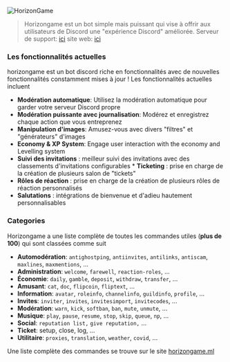 ![HorizonGame](https://media.discordapp.net/attachments/906083579673591819/917360460246949958/2-Samsung_Galaxy_S20_U.png?width=656&height=656)

> Horizongame est un bot simple mais puissant qui vise à offrir aux utilisateurs de Discord une "expérience Discord" améliorée.
> Serveur de support: [ici](https://discord.gg/JBBeMm8s97)
> site web: [ici](https://horizongame.ml)

### Les fonctionnalités actuelles

horizongame est un bot discord riche en fonctionnalités avec de nouvelles fonctionnalités constamment mises à jour ! Les fonctionnalités actuelles incluent

* **Modération automatique**: Utilisez la modération automatique pour garder votre serveur Discord propre
* **Modération puissante avec journalisation**: Modérez et enregistrez chaque action que vous entreprenez
* **Manipulation d'images**: Amusez-vous avec divers "filtres" et "générateurs" d'images
* **Economy & XP System**: Engage user interaction with the economy and Levelling system
* **Suivi des invitations** : meilleur suivi des invitations avec des classements d'invitations configurables
* **Ticketing** : prise en charge de la création de plusieurs salon de "tickets"
* **Rôles de réaction** : prise en charge de la création de plusieurs rôles de réaction personnalisés
* **Salutations** : intégrations de bienvenue et d'adieu hautement personnalisables

### Categories

Horizongame a une liste complète de toutes les commandes utiles (**plus de 100**) qui sont classées comme suit

* **Automodération**: `antighostping`, `antiinvites`, `antilinks`, `antiscam`, `maxlines`, `maxmentions`, ...
* **Administration**: `welcome`, `farewell`, `reaction-roles`, ...
* **Économie**: `daily`, `gamble`, `deposit`, `withdraw`, `transfer`, ...
* **Amusant**: `cat`, `doc`, `flipcoin`, `fliptext`, ...
* **Information**: `avatar`, `roleinfo`, `channelinfo`, `guildinfo`, `profile`, ...
* **Invites**: `inviter`, `invites`, `invitesimport`, `invitecodes`, ...
* **Modération**: `warn`, `kick`, `softban`, `ban`, `mute`, `unmute`, ...
* **Musique**: `play`, `pause`, `resume`, `stop`, `skip`, `queue`, `np`, ...
* **Social**: `reputation list,` `give reputation,` ...
* **Ticket**: setup, close, log, ...
* **Utilitaire**: `proxies`, `translation`, `weather`, `covid`, ...

Une liste complète des commandes se trouve sur le site [horizongame.ml](https://commands-horizongame.ml/) 
